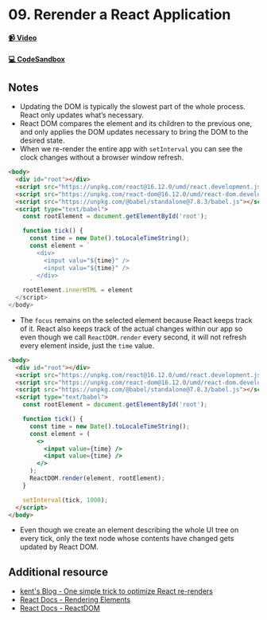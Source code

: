 # 09. Rerender a React Application

#### [📹 Video](https://egghead.io/lessons/react-v2-09-rerender-a-react-application?pl=a-beginners-guide-to-react-v2-6c4d)

#### [💻 CodeSandbox](https://codesandbox.io/s/github/kentcdodds/beginners-guide-to-react/tree/codesandbox/09-re-render?from-embed)

## Notes

- Updating the DOM is typically the slowest part of the whole process. React only updates what’s necessary.
- React DOM compares the element and its children to the previous one, and only applies the DOM updates necessary to bring the DOM to the desired state.
- When we re-render the entire app with `setInterval` you can see the clock changes without a browser window refresh.

```html
<body>
  <div id="root"></div>
  <script src="https://unpkg.com/react@16.12.0/umd/react.development.js"></script>
  <script src="https://unpkg.com/react-dom@16.12.0/umd/react-dom.development.js"></script>
  <script src="https://unpkg.com/@babel/standalone@7.8.3/babel.js"></script>
  <script type="text/babel">
    const rootElement = document.getElementById('root');

    function tick() {
      const time = new Date().toLocaleTimeString();
      const element = `
        <div>
          <input valu="${time}" />
          <input valu="${time}" />
        </div>
      `
    rootElement.innerHTML = element
  </script>
</body>
```

- The `focus` remains on the selected element because React keeps track of it. React also keeps track of the actual changes within our app so even though we call `ReactDOM.render` every second, it will not refresh every element inside, just the `time` value.

```html
<body>
  <div id="root"></div>
  <script src="https://unpkg.com/react@16.12.0/umd/react.development.js"></script>
  <script src="https://unpkg.com/react-dom@16.12.0/umd/react-dom.development.js"></script>
  <script src="https://unpkg.com/@babel/standalone@7.8.3/babel.js"></script>
  <script type="text/babel">
    const rootElement = document.getElementById('root');

    function tick() {
      const time = new Date().toLocaleTimeString();
      const element = (
        <>
          <input value={time} />
          <input value={time} />
        </>
      );
      ReactDOM.render(element, rootElement);
    }

    setInterval(tick, 1000);
  </script>
</body>
```

- Even though we create an element describing the whole UI tree on every tick, only the text node whose contents have changed gets updated by React DOM.

## Additional resource

- [kent's Blog - One simple trick to optimize React re-renders](https://kentcdodds.com/blog/optimize-react-re-renders/)
- [React Docs - Rendering Elements](https://reactjs.org/docs/rendering-elements.html)
- [React Docs - ReactDOM](https://reactjs.org/docs/react-dom.html)

